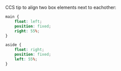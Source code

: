 

CCS tip to align two box elements next to eachother:

```css
main {
    float: left;
    position: fixed;
    right: 55%;
}

aside {
    float: right;
    position: fixed;
    left: 55%;
}
```
